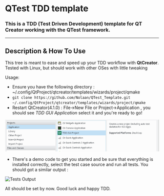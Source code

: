 # QTest TDD template

### This is a TDD (Test Driven Development) template for QT Creator working with the QTest framework.

---

## Description & How To Use
This tree is meant to ease and speed up your TDD workflow with __QtCreator__.
Tested with Linux, but should work with other OSes with little tweaking

Usage:
  * Ensure you have the following directory : ~/.config/QtProject/qtcreator/templates/wizards/project/qmake 
  * `git clone https://github.com/Nolaan/QTest_Template.git ~/.config/QtProject/qtcreator/templates/wizards/project/qmake`
  * Restart QtCreator(4.1.0) : File->New File or Project->Application , you should see *TDD GUI Application* select it and you're ready to go!
  

  ![Wizard Project Selection](https://github.com/Nolaan/QTest_Template/blob/master/wizard_project.png)
  
  * There's a demo code to get you started and be sure that everything is installed correctly, select the test case source and run all tests.
  You should got a similar output :

  ![Tests Output](https://github.com/Nolaan/QTest_Template/blob/master/test_output.png)





All should be set by now. Good luck and happy TDD.
